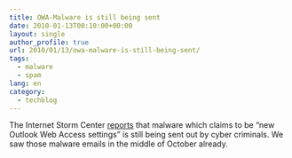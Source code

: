```yaml
---
title: OWA-Malware is still being sent
date: 2010-01-13T00:10:00+00:00
layout: single
author_profile: true
url: 2010/01/13/owa-malware-is-still-being-sent/
tags:
  - malware
  - spam
lang: en
category: 
  - techblog
---
```

The Internet Storm Center [reports](http://isc.sans.org/diary.html?storyid=7918) that malware which claims to be “new Outlook Web Access settings” is still being sent out by cyber criminals. We saw those malware emails in the middle of October already.